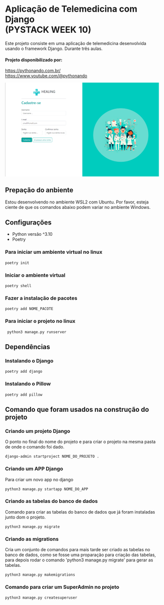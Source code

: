 
# Aplicação de Telemedicina com Django <br> (PYSTACK WEEK 10)
Este projeto consiste em uma aplicação de telemedicina desenvolvida usando o framework Django. Durante três aulas.

#### Projeto disponibilizado por:
https://pythonando.com.br/
<br>
https://www.youtube.com/@pythonando

<center>

![Imagem do projeto](media/cim/viwer.png)

</center>

## Prepação do anbiente
Estou desenvolvendo no ambiente WSL2 com Ubuntu. 
Por favor, esteja ciente de que os comandos abaixo podem variar no ambiente Windows.

## Configurações
- Python versão ^3.10
- Poetry

### Para iniciar um ambiente virtual no linux
````
poetry init
````
### Iniciar o ambiente virtual
````
poetry shell
````
### Fazer a instalação de pacotes
````
poetry add NOME_PACOTE
````

### Para iniciar o projeto no linux
````
 python3 manage.py runserver
````

## Dependências
### Instalando o Django
````
poetry add django
````
### Instalando o Pillow
````
poetry add pillow
````

## Comando que foram usados na construção do projeto
### Criando um projeto Django
O ponto no final do nome do projeto e para criar o projeto na mesma pasta de onde o comando foi dado.
````
django-admin startproject NOME_DO_PROJETO . 
````
### Criando um APP Django
Para criar um novo app no django
````
python3 manage.py startapp NOME_DO_APP
````
### Criando as tabelas do banco de dados
Comando para criar as tabelas do banco de dados que já foram instaladas junto dom o projeto.
````
python3 manage.py migrate
````
### Criando as migrations
Cria um conjunto de comandos para mais tarde ser criado as tabelas no banco de dados, como se fosse uma proparação para criação das tabelas, para depois rodar o comando 'python3 manage.py migrate' para gerar as tabelas. 
````
python3 manage.py makemigrations 
````
### Comando para criar um SuperAdmin no projeto
````
python3 manage.py createsuperuser
````